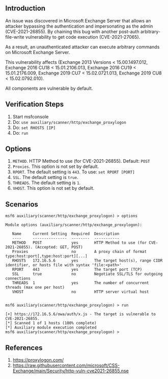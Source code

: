 ## Introduction

  An issue was discovered in Microsoft Exchange Server that allows an attacker bypassing the authentication and impersonating as the admin (CVE-2021-26855). By chaining this bug with another
  post-auth arbitrary-file-write vulnerability to get code execution (CVE-2021-27065).

  As a result, an unauthenticated attacker can execute arbitrary commands on Microsoft Exchange Server.

  This vulnerability affects (Exchange 2013 Versions < 15.00.1497.012, Exchange 2016 CU18 < 15.01.2106.013, Exchange 2016 CU19 < 15.01.2176.009, Exchange 2019 CU7 < 15.02.0721.013,
  Exchange 2019 CU8 < 15.02.0792.010).

  All components are vulnerable by default.

## Verification Steps

1. Start msfconsole
2. Do: `use auxiliary/scanner/http/exchange_proxylogon`
3. Do: `set RHOSTS [IP]`
4. Do: `run`

## Options

1. `METHOD`. HTTP Method to use (for CVE-2021-26855). Default: `POST`
2. `Proxies`. This option is not set by default.
3. `RPORT`. The default setting is `443`. To use: `set RPORT [PORT]`
4. `SSL`. The default setting is `true`.
5. `THREADS`. The default setting is `1`.
6. `VHOST`. This option is not set by default.

## Scenarios

```
msf6 auxiliary(scanner/http/exchange_proxylogon) > options 

Module options (auxiliary/scanner/http/exchange_proxylogon):

   Name     Current Setting  Required  Description
   ----     ---------------  --------  -----------
   METHOD   POST             yes       HTTP Method to use (for CVE-2021-26855). (Accepted: GET, POST)
   Proxies                   no        A proxy chain of format type:host:port[,type:host:port][...]
   RHOSTS   172.16.5.6       yes       The target host(s), range CIDR identifier, or hosts file with syntax 'file:<path>'
   RPORT    443              yes       The target port (TCP)
   SSL      true             no        Negotiate SSL/TLS for outgoing connections
   THREADS  1                yes       The number of concurrent threads (max one per host)
   VHOST                     no        HTTP server virtual host


msf6 auxiliary(scanner/http/exchange_proxylogon) > run

[+] https://172.16.5.6/owa/auth/x.js - The target is vulnerable to CVE-2021-26855.
[*] Scanned 1 of 1 hosts (100% complete)
[*] Auxiliary module execution completed
msf6 auxiliary(scanner/http/exchange_proxylogon) > 
```

## References

1. <https://proxylogon.com/>
2. <https://raw.githubusercontent.com/microsoft/CSS-Exchange/main/Security/http-vuln-cve2021-26855.nse>
